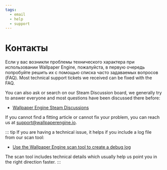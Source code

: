 ```yaml
---
tags:
  - email
  - help
  - support
---
```


# Контакты

Если у вас возникли проблемы технического характера при использовании Wallpaper Engine, пожалуйста, в первую очередь попробуйте решить их с помощью списка часто задаваемых вопросов (FAQ). Most technical support tickets we received can be fixed with the FAQ.

You can also ask or search on our Steam Discussion board, we generally try to answer everyone and most questions have been discussed there before:

* [Wallpaper Engine Steam Discussions](https://steamcommunity.com/app/431960/discussions/)

If you cannot find a fitting article or cannot fix your problem, you can reach us at [support@wallpaperengine.io](mailto:support@wallpaperengine.io?subject=Support%20Request).

::: tip If you are having a technical issue, it helps if you include a log file from our scan tool:

* [Use the Wallpaper Engine scan tool to create a debug log](debug/scantool)

The scan tool includes technical details which usually help us point you in the right direction faster. :::